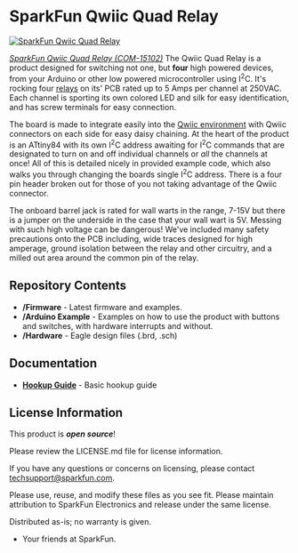 SparkFun Qwiic Quad Relay
========================================

[![SparkFun Qwiic Quad Relay](https://cdn.sparkfun.com/assets/parts/1/3/4/6/2/15102-SparkFun_Qwiic_Quad_Relay-01.jpg)](https://cdn.sparkfun.com/assets/parts/1/3/4/6/2/15102-SparkFun_Qwiic_Quad_Relay-01.jpg)

[*SparkFun Qwiic Quad Relay (COM-15102)*](https://www.sparkfun.com/products/15102)
The Qwiic Quad Relay is a product designed for switching not one, but **four** high powered devices, from your Arduino or other low powered microcontroller using I<sup>2</sup>C. It's rocking four [relays](https://www.sparkfun.com/products/100) on its' PCB rated up to 5 Amps per channel at 250VAC. Each channel is sporting its own colored LED and silk for easy identification, and has screw terminals for easy connection. 

The board is made to integrate easily into the [Qwiic environment](https://www.sparkfun.com/qwiic) with Qwiic connectors on each side for easy daisy chaining. At the heart of the product is an ATtiny84 with its own I<sup>2</sup>C address awaiting for I<sup>2</sup>C commands that are designated to turn on and off individual channels or _all_ the channels at once! All of this is detailed nicely in provided example code, which also walks you through changing the boards single I<sup>2</sup>C address. There is a four pin header broken out for those of you not taking advantage of the Qwiic connector.

The onboard barrel jack is rated for wall warts in the range, 7-15V but there is a jumper on the underside in the case that your wall wart is 5V. Messing with such high voltage can be dangerous! We've included many safety precautions onto the PCB including, wide traces designed for high amperage, ground isolation between the relay and other circuitry, and a milled out area around the common pin of the relay.

Repository Contents
-------------------

* **/Firmware** - Latest firmware and examples. 
* **/Arduino Example** - Examples on how to use the product with buttons and switches, with hardware interrupts and without.
* **/Hardware** - Eagle design files (.brd, .sch)

Documentation
--------------

* **[Hookup Guide](https://learn.sparkfun.com/tutorials/qwiic-quad-relay-hookup-guide)** - Basic hookup guide

License Information
-------------------

This product is _**open source**_! 

Please review the LICENSE.md file for license information. 

If you have any questions or concerns on licensing, please contact techsupport@sparkfun.com.

Please use, reuse, and modify these files as you see fit. Please maintain attribution to SparkFun Electronics and release under the same license.

Distributed as-is; no warranty is given.

- Your friends at SparkFun.

